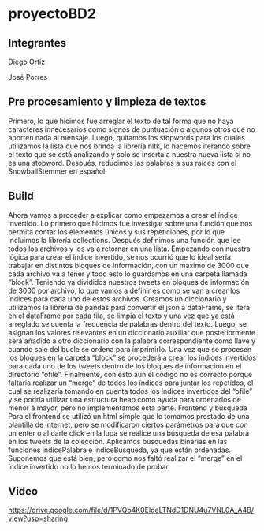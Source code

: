 # proyectoBD2
## Integrantes
Diego Ortiz

José Porres
## Pre procesamiento y limpieza de textos
Primero, lo que hicimos fue arreglar el texto de tal forma que no haya caracteres innecesarios como signos de puntuación o algunos otros que no aporten nada al mensaje. Luego, quitamos los stopwords para los cuales utilizamos la lista que nos brinda la librería nltk, lo hacemos iterando sobre el texto que se está analizando y solo se inserta a nuestra nueva lista si no es una stopword. Después, reducimos las palabras a sus raíces con el SnowballStemmer en español.
## Build
Ahora vamos a proceder a explicar como empezamos a crear el índice invertido. Lo primero que hicimos fue investigar sobre una función que nos permita contar los elementos únicos y sus repeticiones, por lo que incluimos la librería collections. Después definimos una función que lee todos los archivos y los va a retornar en una lista. Empezando con nuestra lógica para crear el índice invertido, se nos ocurrió que lo ideal sería trabajar en distintos bloques de información, con un máximo de 3000 que cada archivo va a tener y todo esto lo guardamos en una carpeta llamada “block”. Teniendo ya divididos nuestros tweets en bloques de información de 3000 por archivo, lo que vamos a definir es como se van a crear los índices para cada uno de estos archivos. Creamos un diccionario y utilizamos la librería de pandas para convertir el json a dataFrame, se itera en el dataFrame por cada fila, se limpia el texto y una vez que ya está arreglado se cuenta la frecuencia de palabras dentro del texto. Luego, se asignan los valores relevantes en un diccionario auxiliar que posteriormente será añadido a otro diccionario con la palabra correspondiente como llave y cuando sale del bucle se ordena para imprimirlo. Una vez que se procesen los bloques en la carpeta “block” se procederá a crear los índices invertidos para cada uno de los tweets dentro de los bloques de información en el directorio “ofile”. Finalmente, con esto aún el código no es correcto porque faltaría realizar un “merge” de todos los índices para juntar los repetidos, el cual se realizaría tomando en cuenta todos los índices invertidos del “ofile” y se podría utilizar una estructura heap como ayuda para ordenarlos de menor a mayor, pero no implementamos esta parte.
Frontend y búsqueda
Para el frontend se utilizó un html simple que lo tomamos prestado de una plantilla de internet, pero se modificaron ciertos parámetros para que con un enter o al darle click en la lupa se realice una búsqueda de esa palabra en los tweets de la colección. Aplicamos búsquedas binarias en las funciones indicePalabra e indiceBusqueda, ya que están ordenadas. Suponemos que está bien, pero como nos faltó realizar el “merge” en el índice invertido no lo hemos terminado de probar.
## Video
https://drive.google.com/file/d/1PVQb4K0EldeLTNdD1DNU4u7VNL0A_A4B/view?usp=sharing
